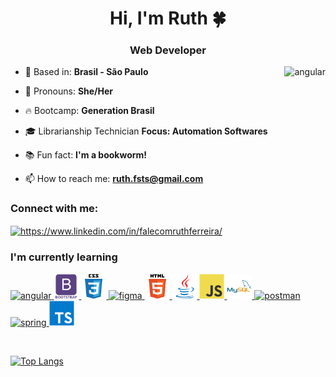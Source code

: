 <h1 align="center">Hi, I'm Ruth 🍀</h1>
<h3 align="center">Web Developer</h3>
<img align="right" src="https://cdn.dribbble.com/users/2646423/screenshots/5507196/computer.gif" alt="angular"  height="275" width=""/>

<p align="right">

- 🌆 Based in: **Brasil - São Paulo**

- 💜 Pronouns:  **She/Her**

- 🔥 Bootcamp: **Generation Brasil**

- 🎓 Librarianship Technician **Focus: Automation Softwares**

- 📚 Fun fact: **I'm a bookworm!**

- 📫 How to reach me: **ruth.fsts@gmail.com**

</p>

<h3 align="left">Connect with me:</h3>
<p align="left">
<a href="https://www.linkedin.com/in/falecomruthferreira/" target="blank"><img align="center" src="https://raw.githubusercontent.com/rahuldkjain/github-profile-readme-generator/master/src/images/icons/Social/linked-in-alt.svg" alt="https://www.linkedin.com/in/falecomruthferreira/" height="30" width="40" /></a>
</p>

<h3 align="left">I'm currently learning</h3>
<p align="left"> <a href="https://angular.io" target="_blank"> <img src="https://angular.io/assets/images/logos/angular/angular.svg" alt="angular" width="40" height="40"/> </a> <a href="https://getbootstrap.com" target="_blank"> <img src="https://raw.githubusercontent.com/devicons/devicon/master/icons/bootstrap/bootstrap-plain-wordmark.svg" alt="bootstrap" width="40" height="40"/> </a> <a href="https://www.w3schools.com/css/" target="_blank"> <img src="https://raw.githubusercontent.com/devicons/devicon/master/icons/css3/css3-original-wordmark.svg" alt="css3" width="40" height="40"/> </a> <a href="https://www.figma.com/" target="_blank"> <img src="https://www.vectorlogo.zone/logos/figma/figma-icon.svg" alt="figma" width="40" height="40"/> </a> <a href="https://www.w3.org/html/" target="_blank"> <img src="https://raw.githubusercontent.com/devicons/devicon/master/icons/html5/html5-original-wordmark.svg" alt="html5" width="40" height="40"/> </a> <a href="https://www.java.com" target="_blank"> <img src="https://raw.githubusercontent.com/devicons/devicon/master/icons/java/java-original.svg" alt="java" width="40" height="40"/> </a> <a href="https://developer.mozilla.org/en-US/docs/Web/JavaScript" target="_blank"> <img src="https://raw.githubusercontent.com/devicons/devicon/master/icons/javascript/javascript-original.svg" alt="javascript" width="40" height="40"/> </a> <a href="https://www.mysql.com/" target="_blank"> <img src="https://raw.githubusercontent.com/devicons/devicon/master/icons/mysql/mysql-original-wordmark.svg" alt="mysql" width="40" height="40"/> </a> <a href="https://postman.com" target="_blank"> <img src="https://www.vectorlogo.zone/logos/getpostman/getpostman-icon.svg" alt="postman" width="40" height="40"/> </a> <a href="https://spring.io/" target="_blank"> <img src="https://www.vectorlogo.zone/logos/springio/springio-icon.svg" alt="spring" width="40" height="40"/> </a> <a href="https://www.typescriptlang.org/" target="_blank"> <img src="https://raw.githubusercontent.com/devicons/devicon/master/icons/typescript/typescript-original.svg" alt="typescript" width="40" height="40"/> </a> </p>

<br>

[![Top Langs](https://github-readme-stats.vercel.app/api/top-langs/?username=ruthfs&layout=compact)](https://github.com/ruthfs/github-readme-stats)
